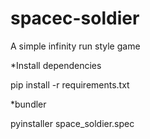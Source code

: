 # spacec-soldier
 A simple infinity run style game

 *Install dependencies

 pip install -r requirements.txt

 *bundler

 pyinstaller space_soldier.spec